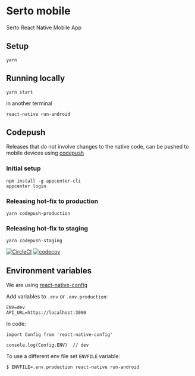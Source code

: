 # Serto mobile

Serto React Native Mobile App

## Setup

```
yarn
```

## Running locally

```
yarn start
```

in another terminal

```
react-native run-android
```

## Codepush

Releases that do not involve changes to the native code, can be pushed to mobile devices using [codepush](https://docs.microsoft.com/en-us/appcenter/distribution/codepush/)

### Initial setup

```
npm install -g appcenter-cli
appcenter login
```

### Releasing hot-fix to production

```
yarn codepush-production
```

### Releasing hot-fix to staging

```
yarn codepush-staging
```

[![CircleCI](https://circleci.com/gh/uport-project/serto-mobile/tree/master.svg?style=svg&circle-token=20f8c7ddb44368e4eaa3cf5219a605c431384831)](https://circleci.com/gh/uport-project/serto-mobile/tree/master)
[![codecov](https://codecov.io/gh/uport-project/serto-mobile/branch/master/graph/badge.svg?token=ClBiPSu9Wu)](https://codecov.io/gh/uport-project/serto-mobile)

## Environment variables

We are using [react-native-config](https://github.com/luggit/react-native-config)

Add variables to `.env` or `.env.production`:

```
ENV=dev
API_URL=https://localhost:3000
```

In code:

```
import Config from 'react-native-config'

console.log(Config.ENV)  // dev
```

To use a different env file set `ENVFILE` variable:

```
$ ENVFILE=.env.production react-native run-android
```
